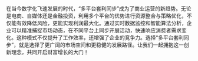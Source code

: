 在当今数字化飞速发展的时代，“多平台套利同步”成为了商业运营的新趋势。无论是电商、自媒体还是金融投资，利用多个平台的优势进行资源整合与策略优化，不仅能有效降低风险，更能实现利润最大化。通过实时数据监控和智能算法分析，企业可以精准捕捉市场动态，在不同平台上同步开展活动，快速响应消费者需求变化。这种模式不仅提升了工作效率，还增强了企业的竞争力。选择“多平台套利同步”，就是选择了更广阔的市场空间和更稳健的发展路径。让我们一起拥抱这一创新理念，共同开启财富增长的大门！